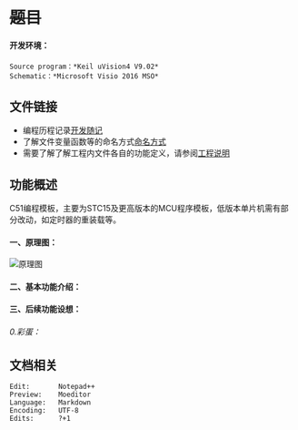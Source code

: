 # ~~题目~~

#### 开发环境：
    Source program：*Keil uVision4 V9.02*
    Schematic：*Microsoft Visio 2016 MSO*

## 文件链接

- 编程历程记录[开发随记](./Documents/开发随记.md "开发随记")
- 了解文件变量函数等的命名方式[命名方式](./Documents/命名方式.md "命名方式")
- 需要了解了解工程内文件各自的功能定义，请参阅[工程说明](./Documents/工程说明.md "工程说明")

## 功能概述

C51编程模板，主要为STC15及更高版本的MCU程序模板，低版本单片机需有部分改动，如定时器的重装载等。

#### 一、原理图：
![原理图](./Pic/原理图.png "原理图")  

#### 二、基本功能介绍：

#### 三、后续功能设想：

###### 0.彩蛋：

## 文档相关
    Edit:       Notepad++ 
    Preview:    Moeditor
    Language:   Markdown
    Encoding:   UTF-8
    Edits:      ?+1